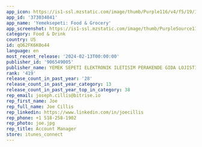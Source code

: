 ```yaml
---
app_icon: https://is1-ssl.mzstatic.com/image/thumb/Purple116/v4/f5/19/13/f5191386-0144-10cf-d918-d6acc8491b9f/AppIcon-0-0-1x_U007emarketing-0-10-0-85-220.png/1024x1024bb.png
app_id: '373034841'
app_name: 'Yemeksepeti: Food & Grocery'
app_screenshot: https://is1-ssl.mzstatic.com/image/thumb/PurpleSource116/v4/a0/a3/cd/a0a3cd03-b3a6-edad-0d20-fd9e52df7379/50ee0c16-c8bc-4273-a161-985dd6d5b633_1.jpg/1284x2778bb.png
category: Food & Drink
country: US
id: qO62FK6K0o44
language: en
most_recent_release: '2024-02-13T00:00:00'
publisher_id: '906549005'
publisher_name: YEMEK SEPETI ELEKTRONIK ILETISIM PERAKENDE GIDA LOJISTIK ANONIM SIRKETI
rank: '419'
release_count_in_past_year: '28'
release_count_in_past_year_category: 13
release_count_in_past_year_top_in_category: 38
rep_email: joseph.cillis@bitrise.io
rep_first_name: Joe
rep_full_name: Joe Cillis
rep_linkedin: https://www.linkedin.com/in/joecillis
rep_phone: +1 518-258-1902
rep_photo: joe.jpg
rep_title: Account Manager
store: itunes_connect
---
```

